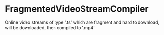 # FragmentedVideoStreamCompiler
Online video streams of type '.ts' which are fragment and hard to download, will be downloaded, then compiled to '.mp4'
